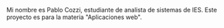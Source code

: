 Mi nombre es Pablo Cozzi, estudiante de analista de sistemas de IES. 
Este proyecto es para la materia "Aplicaciones web".
